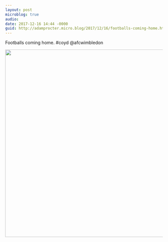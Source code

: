 ```yaml
---
layout: post
microblog: true
audio: 
date: 2017-12-16 14:44 -0000
guid: http://adamprocter.micro.blog/2017/12/16/footballs-coming-home.html
---
```

Footballs coming home. #coyd @afcwimbledon

<img src="http://discursive.adamprocter.co.uk/uploads/2017/36031cd86a.jpg" width="600" height="600" />
